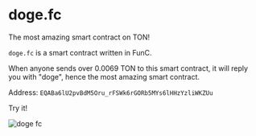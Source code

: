 # doge.fc
The most amazing smart contract on TON!

`doge.fc` is a smart contract written in FunC.

When anyone sends over 0.0069 TON to this smart contract, it will reply you with "doge", hence the most amazing smart contract.

Address: `EQABa6lU2pvBdM5Oru_rFSWk6rGORb5MYs6lHHzYzliWKZUu`

Try it!

![doge fc](https://user-images.githubusercontent.com/60722582/218309292-9e8e15c1-b427-4bdd-a826-342ab1f968b4.png)
